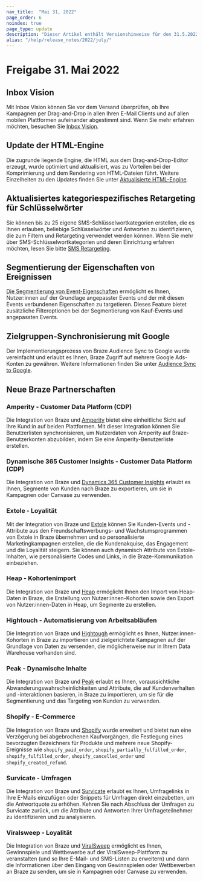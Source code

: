 ```yaml
---
nav_title:  "Mai 31, 2022"
page_order: 6
noindex: true
page_type: update
description: "Dieser Artikel enthält Versionshinweise für den 31.5.2022."
alias: "/help/release_notes/2022/july/"
---
```


# Freigabe 31\. Mai 2022

## Inbox Vision

Mit Inbox Vision können Sie vor dem Versand überprüfen, ob Ihre Kampagnen per Drag-and-Drop in allen Ihren E-Mail Clients und auf allen mobilen Plattformen aufeinander abgestimmt sind. Wenn Sie mehr erfahren möchten, besuchen Sie [Inbox Vision]({{site.baseurl}}/user_guide/message_building_by_channel/email/inbox_vision/).

## Update der HTML-Engine

Die zugrunde liegende Engine, die HTML aus dem Drag-and-Drop-Editor erzeugt, wurde optimiert und aktualisiert, was zu Vorteilen bei der Komprimierung und dem Rendering von HTML-Dateien führt. Weitere Einzelheiten zu den Updates finden Sie unter [Aktualisierte HTML-Engine]({{site.baseurl}}/user_guide/message_building_by_channel/email/drag_and_drop/overview/#updated-html-engine/).

## Aktualisiertes kategoriespezifisches Retargeting für Schlüsselwörter

Sie können bis zu 25 eigene SMS-Schlüsselwortkategorien erstellen, die es Ihnen erlauben, beliebige Schlüsselwörter und Antworten zu identifizieren, die zum Filtern und Retargeting verwendet werden können. Wenn Sie mehr über SMS-Schlüsselwortkategorien und deren Einrichtung erfahren möchten, lesen Sie bitte [SMS Retargeting]({{site.baseurl}}/user_guide/message_building_by_channel/sms_mms_rcs/retargeting/). 

## Segmentierung der Eigenschaften von Ereignissen

[Die Segmentierung von Event-Eigenschaften]({{site.baseurl}}/user_guide/data_and_analytics/custom_data/purchase_events/#event-property-segmentation/) ermöglicht es Ihnen, Nutzer:innen auf der Grundlage angepasster Events und der mit diesen Events verbundenen Eigenschaften zu targetieren. Dieses Feature bietet zusätzliche Filteroptionen bei der Segmentierung von Kauf-Events und angepassten Events.

## Zielgruppen-Synchronisierung mit Google

Der Implementierungsprozess von Braze Audience Sync to Google wurde vereinfacht und erlaubt es Ihnen, Braze Zugriff auf mehrere Google Ads-Konten zu gewähren. Weitere Informationen finden Sie unter [Audience Sync to Google]({{site.baseurl}}/partners/canvas_audience_sync/google_audience_sync/). 

## Neue Braze Partnerschaften

### Amperity - Customer Data Platform (CDP)

Die Integration von Braze und [Amperity]({{site.baseurl}}/partners/data_and_analytics/customer_data_platform/amperity/) bietet eine einheitliche Sicht auf Ihre Kund:in auf beiden Plattformen. Mit dieser Integration können Sie Benutzerlisten synchronisieren, um Nutzerdaten von Amperity auf Braze-Benutzerkonten abzubilden, indem Sie eine Amperity-Benutzerliste erstellen. 

### Dynamische 365 Customer Insights - Customer Data Platform (CDP)

Die Integration von Braze und [Dynamics 365 Customer Insights]({{site.baseurl}}/partners/data_and_analytics/customer_data_platform/dynamics_365_customer_insights/) erlaubt es Ihnen, Segmente von Kunden nach Braze zu exportieren, um sie in Kampagnen oder Canvase zu verwenden.

### Extole - Loyalität

Mit der Integration von Braze und [Extole]({{site.baseurl}}/partners/message_personalization/referrals/extole/) können Sie Kunden-Events und -Attribute aus den Freundschaftswerbungs- und Wachstumsprogrammen von Extole in Braze übernehmen und so personalisierte Marketingkampagnen erstellen, die die Kundenakquise, das Engagement und die Loyalität steigern. Sie können auch dynamisch Attribute von Extole-Inhalten, wie personalisierte Codes und Links, in die Braze-Kommunikation einbeziehen.

### Heap - Kohortenimport

Die Integration von Braze und [Heap]({{site.baseurl}}/partners/data_and_analytics/analytics/heap/heap_cohort_import/) ermöglicht Ihnen den Import von Heap-Daten in Braze, die Erstellung von Nutzer:innen-Kohorten sowie den Export von Nutzer:innen-Daten in Heap, um Segmente zu erstellen.

### Hightouch - Automatisierung von Arbeitsabläufen

Die Integration von Braze und [Hightough]({{site.baseurl}}/partners/data_and_analytics/reverse_etl/hightouch/) ermöglicht es Ihnen, Nutzer:innen-Kohorten in Braze zu importieren und zielgerichtete Kampagnen auf der Grundlage von Daten zu versenden, die möglicherweise nur in Ihrem Data Warehouse vorhanden sind.

### Peak - Dynamische Inhalte

Die Integration von Braze und [Peak]({{site.baseurl}}/partners/ecommerce/analytics_workflow/peak/) erlaubt es Ihnen, voraussichtliche Abwanderungswahrscheinlichkeiten und Attribute, die auf Kundenverhalten und -interaktionen basieren, in Braze zu importieren, um sie für die Segmentierung und das Targeting von Kunden zu verwenden. 

### Shopify - E-Commerce

Die Integration von Braze und [Shopify]({{site.baseurl}}/partners/shopify/) wurde erweitert und bietet nun eine Verzögerung bei abgebrochenen Kaufvorgängen, die Festlegung eines bevorzugten Bezeichners für Produkte und mehrere neue Shopify-Ereignisse wie `shopify_paid_order`, `shopify_partially_fulfilled_order`, `shopify_fulfilled_order`, `shopify_cancelled_order` und `shopify_created_refund`. 

### Survicate - Umfragen

Die Integration von Braze und [Survicate]({{site.baseurl}}/partners/additional_channels_and_extensions/extensions/surveys/survicate/) erlaubt es Ihnen, Umfragelinks in Ihre E-Mails einzufügen oder Snippets für Umfragen direkt einzubetten, um die Antwortquote zu erhöhen. Kehren Sie nach Abschluss der Umfragen zu Survicate zurück, um die Attribute und Antworten Ihrer Umfrageteilnehmer zu identifizieren und zu analysieren.

### Viralsweep - Loyalität

Die Integration von Braze und [ViralSweep]({{site.baseurl}}/partners/data_and_analytics/leads_capture/viralsweep/) ermöglicht es Ihnen, Gewinnspiele und Wettbewerbe auf der ViralSweep-Plattform zu veranstalten (und so Ihre E-Mail- und SMS-Listen zu erweitern) und dann die Informationen über den Eingang von Gewinnspielen oder Wettbewerben an Braze zu senden, um sie in Kampagnen oder Canvase zu verwenden. 
